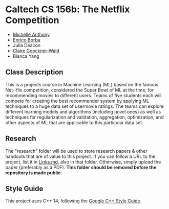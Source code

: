 # Caltech CS 156b: The Netflix Competition

 - [Michelle Anthony](https://github.com/michelle-aa)
 - [Enrico Borba](https://github.com/enricozb)
 - Julia Deacon
 - [Claire Goeckner-Wald](https://github.com/cgoecknerwald)
 - Bianca Yang


## Class Description

This is a projects course in Machine Learning (ML) based on the famous Net-
flix competition, considered the Super Bowl of ML at the time, for recommending
movies to different users. Teams of five students each will compete for creating the
best recommender system by applying ML techniques to a huge data set of usermovie
ratings. The teams can explore different learning models and algorithms
(including novel ones) as well as techniques for regularization and validation, aggregation,
optimization, and other aspects of ML that are applicable to this particular
data set.

## Research

The "research" folder will be used to store research papers & other handouts that are of value to this project. If you can follow a URL to the project, list it in [Links.md](research/Links.md), also in that folder. Otherwise, simply upload the paper (preferably as a PDF). **This folder should be removed before the repository is made public.**

## Style Guide

This project uses C++ 14, following the [Google C++ Style Guide](https://google.github.io/styleguide/cppguide.html). 

